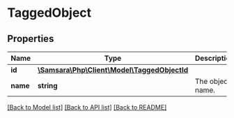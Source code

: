 # TaggedObject

## Properties
Name | Type | Description | Notes
------------ | ------------- | ------------- | -------------
**id** | [**\Samsara\Php\Client\Model\TaggedObjectId**](TaggedObjectId.md) |  | 
**name** | **string** | The object name. | [optional] 

[[Back to Model list]](../README.md#documentation-for-models) [[Back to API list]](../README.md#documentation-for-api-endpoints) [[Back to README]](../README.md)


